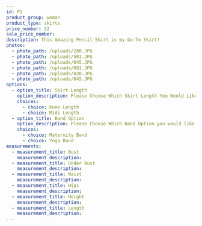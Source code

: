 ```yaml
---
id: P1
product_group: woman
product_type: skirts
price_number: 32
sale_price_number:
description: This Amazing Pencil Skirt is my Go-To Skirt!
photos:
  - photo_path: /uploads/280.JPG
  - photo_path: /uploads/501.JPG
  - photo_path: /uploads/045.JPG
  - photo_path: /uploads/081.JPG
  - photo_path: /uploads/830.JPG
  - photo_path: /uploads/845.JPG
options:
  - option_title: Skirt Length
    option_description: Please Choose Which Skirt Length You Would Like
    choices:
      - choice: Knee Length
      - choice: Midi Length
  - option_title: Band Option
    option_description: Please Choose Which Band Option you would like
    choices:
      - choice: Maternity Band
      - choice: Yoga Band
measurements:
  - measurement_title: Bust
    measurement_description:
  - measurement_title: Under Bust
    measurement_description:
  - measurement_title: Waist
    measurement_description:
  - measurement_title: Hips
    measurement_description:
  - measurement_title: Height
    measurement_description:
  - measurement_title: Length
    measurement_description:
---
```

